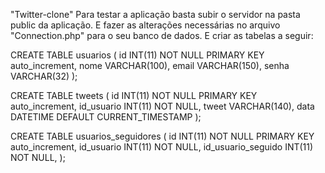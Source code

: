 "Twitter-clone" 
Para testar a aplicação basta subir o servidor na pasta public da aplicação. E fazer as alterações necessárias no arquivo "Connection.php" para o seu banco de dados. E criar as tabelas a seguir: 

CREATE TABLE  usuarios (
    id INT(11) NOT NULL PRIMARY KEY auto_increment,
    nome VARCHAR(100),
    email VARCHAR(150),
    senha VARCHAR(32)
);

CREATE TABLE tweets (
    id INT(11) NOT NULL PRIMARY KEY auto_increment,
    id_usuario INT(11) NOT NULL,
    tweet VARCHAR(140),
    data DATETIME DEFAULT CURRENT_TIMESTAMP
);

CREATE TABLE usuarios_seguidores (
    id INT(11) NOT NULL PRIMARY KEY auto_increment,
    id_usuario INT(11) NOT NULL,
    id_usuario_seguido INT(11) NOT NULL,
);
